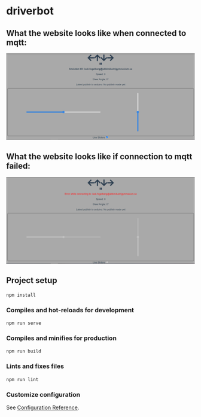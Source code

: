 # driverbot

## What the website looks like when connected to mqtt:
![connected](connected.png)
## What the website looks like if connection to mqtt failed:
![notconnected](notconnected.png)

## Project setup
```
npm install
```

### Compiles and hot-reloads for development
```
npm run serve
```

### Compiles and minifies for production
```
npm run build
```

### Lints and fixes files
```
npm run lint
```

### Customize configuration
See [Configuration Reference](https://cli.vuejs.org/config/).
